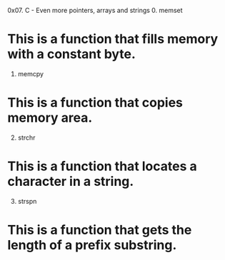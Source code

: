 0x07. C - Even more pointers, arrays and strings
0. memset
# This is a function that fills memory with a constant byte.
1. memcpy
# This is a function that copies memory area.
2. strchr
# This is a function that locates a character in a string.
3. strspn
# This is a function that gets the length of a prefix substring.
